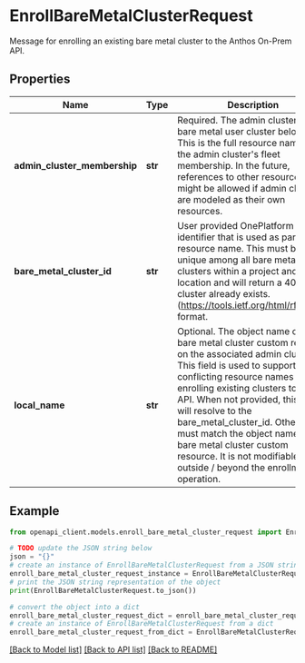 # EnrollBareMetalClusterRequest

Message for enrolling an existing bare metal cluster to the Anthos On-Prem API.

## Properties

Name | Type | Description | Notes
------------ | ------------- | ------------- | -------------
**admin_cluster_membership** | **str** | Required. The admin cluster this bare metal user cluster belongs to. This is the full resource name of the admin cluster&#39;s fleet membership. In the future, references to other resource types might be allowed if admin clusters are modeled as their own resources. | [optional] 
**bare_metal_cluster_id** | **str** | User provided OnePlatform identifier that is used as part of the resource name. This must be unique among all bare metal clusters within a project and location and will return a 409 if the cluster already exists. (https://tools.ietf.org/html/rfc1123) format. | [optional] 
**local_name** | **str** | Optional. The object name of the bare metal cluster custom resource on the associated admin cluster. This field is used to support conflicting resource names when enrolling existing clusters to the API. When not provided, this field will resolve to the bare_metal_cluster_id. Otherwise, it must match the object name of the bare metal cluster custom resource. It is not modifiable outside / beyond the enrollment operation. | [optional] 

## Example

```python
from openapi_client.models.enroll_bare_metal_cluster_request import EnrollBareMetalClusterRequest

# TODO update the JSON string below
json = "{}"
# create an instance of EnrollBareMetalClusterRequest from a JSON string
enroll_bare_metal_cluster_request_instance = EnrollBareMetalClusterRequest.from_json(json)
# print the JSON string representation of the object
print(EnrollBareMetalClusterRequest.to_json())

# convert the object into a dict
enroll_bare_metal_cluster_request_dict = enroll_bare_metal_cluster_request_instance.to_dict()
# create an instance of EnrollBareMetalClusterRequest from a dict
enroll_bare_metal_cluster_request_from_dict = EnrollBareMetalClusterRequest.from_dict(enroll_bare_metal_cluster_request_dict)
```
[[Back to Model list]](../README.md#documentation-for-models) [[Back to API list]](../README.md#documentation-for-api-endpoints) [[Back to README]](../README.md)


